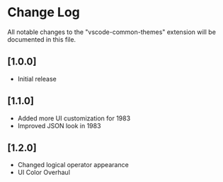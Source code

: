# Change Log

All notable changes to the "vscode-common-themes" extension will be documented in this file.

<!-- Check [Keep a Changelog](http://keepachangelog.com/) for recommendations on how to structure this file.-->

## [1.0.0]

- Initial release

## [1.1.0]

- Added more UI customization for 1983
- Improved JSON look in 1983

## [1.2.0]

- Changed logical operator appearance
- UI Color Overhaul